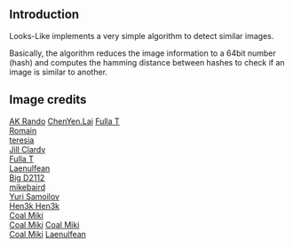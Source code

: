 Introduction
------------

Looks-Like implements a very simple algorithm to detect similar images.

Basically, the algorithm reduces the image information to a 64bit number (hash)
and computes the hamming distance between hashes to check if an image is similar
to another.


Image credits
-------------

 [AK Rando](http://www.flickr.com/photos/28720636@N02/5893101466 "landscape01.jpg") 
 [ChenYen.Lai](http://www.flickr.com/photos/xavierweathertoplai/6005383045 "landscape02.jpg") 
 [Fulla T](http://www.flickr.com/photos/topaz-mcnumpty/4885473194 "misc01.jpg")       
 [Romain](http://www.flickr.com/photos/xyotiogyo/2190275473 "misc02.jpg")       
 [teresia](http://www.flickr.com/photos/tea_time/2449612820 "misc03.jpg")       
 [Jill Clardy](http://www.flickr.com/photos/jillclardy/4291989354 "misc04.jpg")      
 [Fulla T](http://www.flickr.com/photos/topaz-mcnumpty/5604612016 "misc05.jpg")       
 [Laenulfean](http://www.flickr.com/photos/laenulfean/3242199272 "portrait01.jpg")   
 [Big D2112](http://www.flickr.com/photos/bigd2112/5025638486 "portrait02.jpg")   
 [mikebaird](http://www.flickr.com/photos/mikebaird/5463299351 "portrait03.jpg")   
 [Yuri Samoilov](http://www.flickr.com/photos/yuri-samoilov/4105603525 "portrait04.jpg")   
 [Hen3k Hen3k](http://www.flickr.com/photos/n3k/3299262391 "portrait05.jpg")   
 [Coal Miki](http://www.flickr.com/photos/mi-ki/2501426674 "portrait06.jpg")   
 [Coal Miki](http://www.flickr.com/photos/mi-ki/2501624138 "portrait07.jpg")
 [Coal Miki](http://www.flickr.com/photos/mi-ki/2501624430 "portrait08.jpg")  
 [Coal Miki](http://www.flickr.com/photos/mi-ki/2500589207 "portrait09.jpg")
 [Laenulfean](http://www.flickr.com/photos/laenulfean/2186645341 "portrait10.jpg")   

